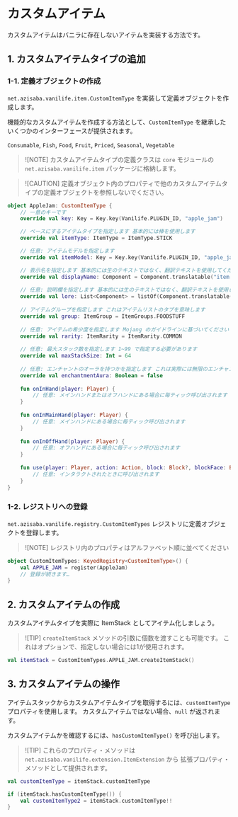 # カスタムアイテム

カスタムアイテムはバニラに存在しないアイテムを実装する方法です。

## 1. カスタムアイテムタイプの追加

### 1-1. 定義オブジェクトの作成

`net.azisaba.vanilife.item.CustomItemType` を実装して定義オブジェクトを作成します。

機能的なカスタムアイテムを作成する方法として、`CustomItemType` を継承したいくつかのインターフェースが提供されます。

`Consumable`, `Fish`, `Food`, `Fruit`, `Priced`, `Seasonal`, `Vegetable`

> ![NOTE]
> カスタムアイテムタイプの定義クラスは `core` モジュールの `net.azisaba.vanilife.item` パッケージに格納します。

> ![CAUTION]
> 定義オブジェクト内のプロパティで他のカスタムアイテムタイプの定義オブジェクトを参照しないでください。

```kotlin
object AppleJam: CustomItemType {
    // 一意のキーです
    override val key: Key = Key.key(Vanilife.PLUGIN_ID, "apple_jam")

    // ベースにするアイテムタイプを指定します 基本的には棒を使用します
    override val itemType: ItemType = ItemType.STICK

    // 任意: アイテムモデルを指定します
    override val itemModel: Key = Key.key(Vanilife.PLUGIN_ID, "apple_jam")

    // 表示名を指定します 基本的には生のテキストではなく、翻訳テキストを使用してください
    override val displayName: Component = Component.translatable("item.vanilife.apple_jam")
    
    // 任意: 説明欄を指定します 基本的には生のテキストではなく、翻訳テキストを使用してください
    override val lore: List<Component> = listOf(Component.translatable("item.vanilife.apple_jam.description"))
    
    // アイテムグループを指定します これはアイテムリストのタブを意味します
    override val group: ItemGroup = ItemGroups.FOODSTUFF
    
    // 任意: アイテムの希少度を指定します Mojang のガイドラインに基づいてください (https://ja.minecraft.wiki/w/希少度#段階)
    override val rarity: ItemRarity = ItemRarity.COMMON
    
    // 任意: 最大スタック数を指定します 1~99 で指定する必要があります
    override val maxStackSize: Int = 64
    
    // 任意: エンチャントのオーラを持つかを指定します これは実際には無限のエンチャントを付与するオプションであるため、true にする場合は副作用に注意してください
    override val enchantmentAura: Boolean = false
    
    fun onInHand(player: Player) {
        // 任意: メインハンドまたはオフハンドにある場合に毎ティック呼び出されます
    }
    
    fun onInMainHand(player: Player) {
        // 任意: メインハンドにある場合に毎ティック呼び出されます
    }
    
    fun onInOffHand(player: Player) {
        // 任意: オフハンドにある場合に毎ティック呼び出されます
    }
    
    fun use(player: Player, action: Action, block: Block?, blockFace: BlockFace) {
        // 任意: インタラクトされたときに呼び出されます
    }
}
```

### 1-2. レジストリへの登録

`net.azisaba.vanilife.registry.CustomItemTypes` レジストリに定義オブジェクトを登録します。

> ![NOTE]
> レジストリ内のプロパティはアルファベット順に並べてください

```kotlin
object CustomItemTypes: KeyedRegistry<CustomItemType>() {
    val APPLE_JAM = register(AppleJam)
    // 登録が続きます…
}
```

## 2. カスタムアイテムの作成

カスタムアイテムタイプを実際に ItemStack としてアイテム化しましょう。

> ![TIP]
> `createItemStack` メソッドの引数に個数を渡すことも可能です。
> これはオプションで、指定しない場合には1が使用されます。

```kotlin
val itemStack = CustomItemTypes.APPLE_JAM.createItemStack()
```

## 3. カスタムアイテムの操作

アイテムスタックからカスタムアイテムタイプを取得するには、`customItemType` プロパティを使用します。
カスタムアイテムではない場合、`null` が返されます。

カスタムアイテムかを確認するには、`hasCustomItemType()` を呼び出します。

> ![TIP]
> これらのプロパティ・メソッドは `net.azisaba.vanilife.extension.ItemExtension` から
> 拡張プロパティ・メソッドとして提供されます。

```kotlin
val customItemType = itemStack.customItemType

if (itemStack.hasCustomItemType()) {
    val customItemType2 = itemStack.customItemType!!
}
```